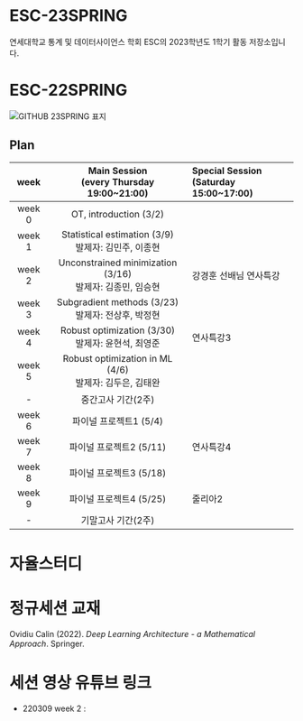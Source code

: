# ESC-23SPRING
연세대학교 통계 및 데이터사이언스 학회 ESC의 2023학년도 1학기 활동 저장소입니다.

# ESC-22SPRING

![GITHUB 23SPRING 표지](https://user-images.githubusercontent.com/56993675/222874689-fd89afde-2894-47f3-a5d1-44078a1486f3.jpg)

## Plan

|week|Main Session<br>(every Thursday 19:00~21:00)|Special Session<br>(Saturday 15:00~17:00)|
|:--:|:--------------------------:|:------------------------|
|week 0|OT, introduction (3/2)| |
|week 1|Statistical estimation (3/9)<br/>발제자: 김민주, 이종현| |
|week 2|Unconstrained minimization (3/16)<br/>발제자: 김종민, 임승현| 강경훈 선배님 연사특강|
|week 3|Subgradient methods (3/23)<br/> 발제자: 전상후, 박정현| |
|week 4|Robust optimization (3/30)<br/>발제자: 윤현석, 최영준| 연사특강3|
|week 5|Robust optimization in ML (4/6)<br/>발제자: 김두은, 김태완| |
|-|중간고사 기간(2주)| |
|week 6|파이널 프로젝트1 (5/4)| |
|week 7|파이널 프로젝트2 (5/11)|연사특강4|
|week 8|파이널 프로젝트3 (5/18)| |
|week 9|파이널 프로젝트4 (5/25)|줄리아2|
|-|기말고사 기간(2주)| |

# 자율스터디

# 정규세션 교재
Ovidiu Calin (2022). *Deep Learning Architecture - a Mathematical Approach*. Springer.

# 세션 영상 유튜브 링크
- 220309 week 2 : 
